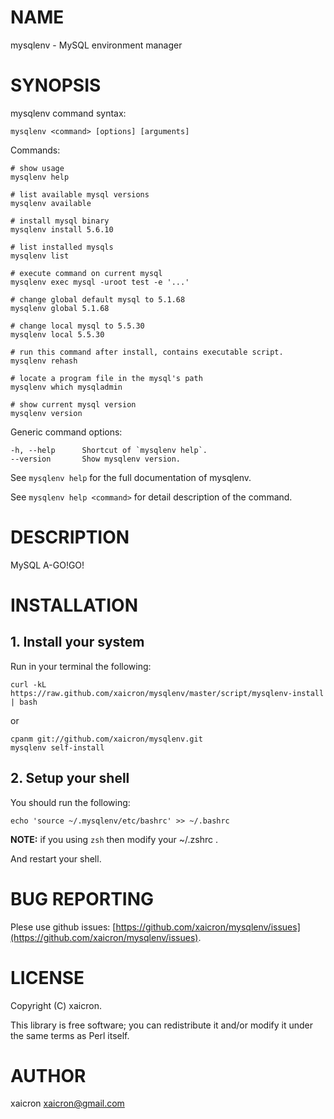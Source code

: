 # NAME

mysqlenv - MySQL environment manager

# SYNOPSIS

mysqlenv command syntax:

    mysqlenv <command> [options] [arguments]

Commands:

    # show usage
    mysqlenv help

    # list available mysql versions
    mysqlenv available

    # install mysql binary
    mysqlenv install 5.6.10

    # list installed mysqls
    mysqlenv list

    # execute command on current mysql
    mysqlenv exec mysql -uroot test -e '...'

    # change global default mysql to 5.1.68
    mysqlenv global 5.1.68

    # change local mysql to 5.5.30
    mysqlenv local 5.5.30

    # run this command after install, contains executable script.
    mysqlenv rehash

    # locate a program file in the mysql's path
    mysqlenv which mysqladmin

    # show current mysql version
    mysqlenv version

Generic command options:

    -h, --help      Shortcut of `mysqlenv help`.
    --version       Show mysqlenv version.

See `mysqlenv help` for the full documentation of mysqlenv.

See `mysqlenv help <command>` for detail description of the command.

# DESCRIPTION

MySQL A-GO!GO!

# INSTALLATION

## 1\. Install your system

Run in your terminal the following:

    curl -kL https://raw.github.com/xaicron/mysqlenv/master/script/mysqlenv-install | bash

or

    cpanm git://github.com/xaicron/mysqlenv.git
    mysqlenv self-install

## 2\. Setup your shell

You should run the following:

    echo 'source ~/.mysqlenv/etc/bashrc' >> ~/.bashrc

__NOTE:__ if you using `zsh` then modify your ~/.zshrc .

And restart your shell.

# BUG REPORTING

Plese use github issues: [https://github.com/xaicron/mysqlenv/issues](https://github.com/xaicron/mysqlenv/issues).

# LICENSE

Copyright (C) xaicron.

This library is free software; you can redistribute it and/or modify
it under the same terms as Perl itself.

# AUTHOR

xaicron <xaicron@gmail.com>
